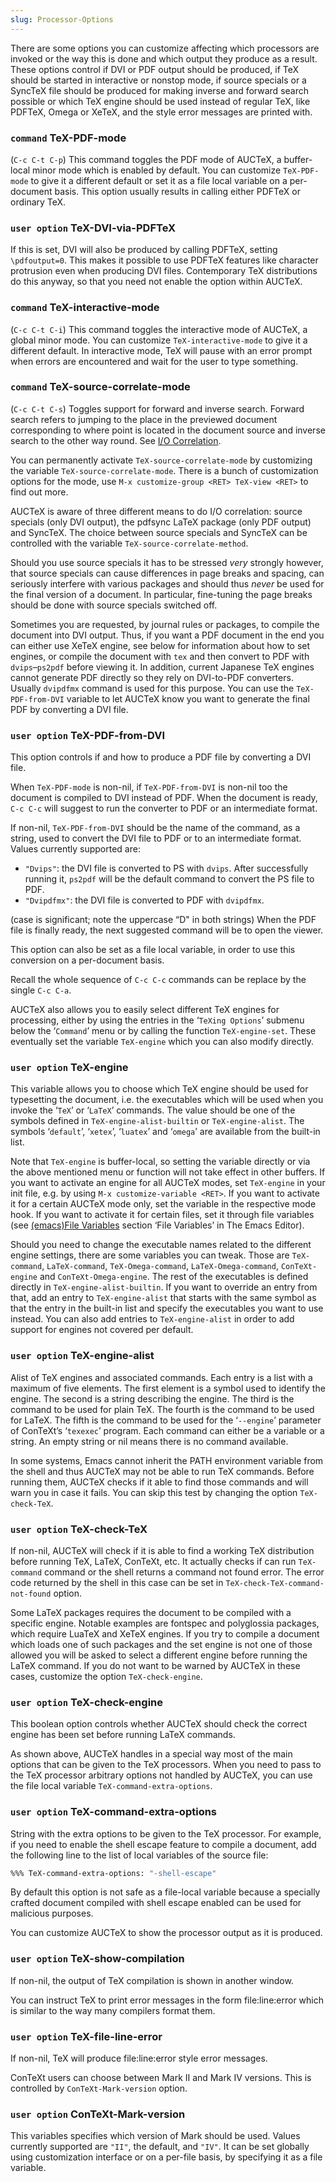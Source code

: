 ```yaml
---
slug: Processor-Options
---
```


There are some options you can customize affecting which processors are invoked or the way this is done and which output they produce as a result. These options control if DVI or PDF output should be produced, if TeX should be started in interactive or nonstop mode, if source specials or a SyncTeX file should be produced for making inverse and forward search possible or which TeX engine should be used instead of regular TeX, like PDFTeX, Omega or XeTeX, and the style error messages are printed with.

### <span className="tag command">`command`</span> **TeX-PDF-mode**

(`C-c C-t C-p`) This command toggles the PDF mode of AUCTeX, a buffer-local minor mode which is enabled by default. You can customize `TeX-PDF-mode` to give it a different default or set it as a file local variable on a per-document basis. This option usually results in calling either PDFTeX or ordinary TeX.

### <span className="tag useroption">`user option`</span> **TeX-DVI-via-PDFTeX**

If this is set, DVI will also be produced by calling PDFTeX, setting `\pdfoutput=0`. This makes it possible to use PDFTeX features like character protrusion even when producing DVI files. Contemporary TeX distributions do this anyway, so that you need not enable the option within AUCTeX.

### <span className="tag command">`command`</span> **TeX-interactive-mode**

(`C-c C-t C-i`) This command toggles the interactive mode of AUCTeX, a global minor mode. You can customize `TeX-interactive-mode` to give it a different default. In interactive mode, TeX will pause with an error prompt when errors are encountered and wait for the user to type something.

### <span className="tag command">`command`</span> **TeX-source-correlate-mode**

(`C-c C-t C-s`) Toggles support for forward and inverse search. Forward search refers to jumping to the place in the previewed document corresponding to where point is located in the document source and inverse search to the other way round. See [I/O Correlation](/docs/auctex/I_002fO-Correlation).

You can permanently activate `TeX-source-correlate-mode` by customizing the variable `TeX-source-correlate-mode`. There is a bunch of customization options for the mode, use `M-x customize-group <RET> TeX-view <RET>` to find out more.

AUCTeX is aware of three different means to do I/O correlation: source specials (only DVI output), the pdfsync LaTeX package (only PDF output) and SyncTeX. The choice between source specials and SyncTeX can be controlled with the variable `TeX-source-correlate-method`.

Should you use source specials it has to be stressed *very* strongly however, that source specials can cause differences in page breaks and spacing, can seriously interfere with various packages and should thus *never* be used for the final version of a document. In particular, fine-tuning the page breaks should be done with source specials switched off.

Sometimes you are requested, by journal rules or packages, to compile the document into DVI output. Thus, if you want a PDF document in the end you can either use XeTeX engine, see below for information about how to set engines, or compile the document with `tex` and then convert to PDF with `dvips`–`ps2pdf` before viewing it. In addition, current Japanese TeX engines cannot generate PDF directly so they rely on DVI-to-PDF converters. Usually `dvipdfmx` command is used for this purpose. You can use the `TeX-PDF-from-DVI` variable to let AUCTeX know you want to generate the final PDF by converting a DVI file.

### <span className="tag useroption">`user option`</span> **TeX-PDF-from-DVI**

This option controls if and how to produce a PDF file by converting a DVI file.

When `TeX-PDF-mode` is non-nil, if `TeX-PDF-from-DVI` is non-nil too the document is compiled to DVI instead of PDF. When the document is ready, `C-c C-c` will suggest to run the converter to PDF or an intermediate format.

If non-nil, `TeX-PDF-from-DVI` should be the name of the command, as a string, used to convert the DVI file to PDF or to an intermediate format. Values currently supported are:

*   `"Dvips"`: the DVI file is converted to PS with `dvips`. After successfully running it, `ps2pdf` will be the default command to convert the PS file to PDF.
*   `"Dvipdfmx"`: the DVI file is converted to PDF with `dvipdfmx`.

(case is significant; note the uppercase “D" in both strings) When the PDF file is finally ready, the next suggested command will be to open the viewer.

This option can also be set as a file local variable, in order to use this conversion on a per-document basis.

Recall the whole sequence of `C-c C-c` commands can be replace by the single `C-c C-a`.

AUCTeX also allows you to easily select different TeX engines for processing, either by using the entries in the ‘`TeXing Options`’ submenu below the ‘`Command`’ menu or by calling the function `TeX-engine-set`. These eventually set the variable `TeX-engine` which you can also modify directly.

### <span className="tag useroption">`user option`</span> **TeX-engine**

This variable allows you to choose which TeX engine should be used for typesetting the document, i.e. the executables which will be used when you invoke the ‘`TeX`’ or ‘`LaTeX`’ commands. The value should be one of the symbols defined in `TeX-engine-alist-builtin` or `TeX-engine-alist`. The symbols ‘`default`’, ‘`xetex`’, ‘`luatex`’ and ‘`omega`’ are available from the built-in list.

Note that `TeX-engine` is buffer-local, so setting the variable directly or via the above mentioned menu or function will not take effect in other buffers. If you want to activate an engine for all AUCTeX modes, set `TeX-engine` in your init file, e.g. by using `M-x customize-variable <RET>`. If you want to activate it for a certain AUCTeX mode only, set the variable in the respective mode hook. If you want to activate it for certain files, set it through file variables (see [(emacs)File Variables](https://www.gnu.org/software/emacs/manual/html_mono/emacs.html#File-Variables) section ‘File Variables’ in The Emacs Editor).

Should you need to change the executable names related to the different engine settings, there are some variables you can tweak. Those are `TeX-command`, `LaTeX-command`, `TeX-Omega-command`, `LaTeX-Omega-command`, `ConTeXt-engine` and `ConTeXt-Omega-engine`. The rest of the executables is defined directly in `TeX-engine-alist-builtin`. If you want to override an entry from that, add an entry to `TeX-engine-alist` that starts with the same symbol as that the entry in the built-in list and specify the executables you want to use instead. You can also add entries to `TeX-engine-alist` in order to add support for engines not covered per default.

### <span className="tag useroption">`user option`</span> **TeX-engine-alist**

Alist of TeX engines and associated commands. Each entry is a list with a maximum of five elements. The first element is a symbol used to identify the engine. The second is a string describing the engine. The third is the command to be used for plain TeX. The fourth is the command to be used for LaTeX. The fifth is the command to be used for the ‘`--engine`’ parameter of ConTeXt’s ‘`texexec`’ program. Each command can either be a variable or a string. An empty string or nil means there is no command available.

In some systems, Emacs cannot inherit the PATH environment variable from the shell and thus AUCTeX may not be able to run TeX commands. Before running them, AUCTeX checks if it able to find those commands and will warn you in case it fails. You can skip this test by changing the option `TeX-check-TeX`.

### <span className="tag useroption">`user option`</span> **TeX-check-TeX**

If non-nil, AUCTeX will check if it is able to find a working TeX distribution before running TeX, LaTeX, ConTeXt, etc. It actually checks if can run `TeX-command` command or the shell returns a command not found error. The error code returned by the shell in this case can be set in `TeX-check-TeX-command-not-found` option.

Some LaTeX packages requires the document to be compiled with a specific engine. Notable examples are fontspec and polyglossia packages, which require LuaTeX and XeTeX engines. If you try to compile a document which loads one of such packages and the set engine is not one of those allowed you will be asked to select a different engine before running the LaTeX command. If you do not want to be warned by AUCTeX in these cases, customize the option `TeX-check-engine`.

### <span className="tag useroption">`user option`</span> **TeX-check-engine**

This boolean option controls whether AUCTeX should check the correct engine has been set before running LaTeX commands.

As shown above, AUCTeX handles in a special way most of the main options that can be given to the TeX processors. When you need to pass to the TeX processor arbitrary options not handled by AUCTeX, you can use the file local variable `TeX-command-extra-options`.

### <span className="tag useroption">`user option`</span> **TeX-command-extra-options**

String with the extra options to be given to the TeX processor. For example, if you need to enable the shell escape feature to compile a document, add the following line to the list of local variables of the source file:

```lisp
%%% TeX-command-extra-options: "-shell-escape" 
```

By default this option is not safe as a file-local variable because a specially crafted document compiled with shell escape enabled can be used for malicious purposes.

You can customize AUCTeX to show the processor output as it is produced.

### <span className="tag useroption">`user option`</span> **TeX-show-compilation**

If non-nil, the output of TeX compilation is shown in another window.

You can instruct TeX to print error messages in the form file:line:error which is similar to the way many compilers format them.

### <span className="tag useroption">`user option`</span> **TeX-file-line-error**

If non-nil, TeX will produce file:line:error style error messages.

ConTeXt users can choose between Mark II and Mark IV versions. This is controlled by `ConTeXt-Mark-version` option.

### <span className="tag useroption">`user option`</span> **ConTeXt-Mark-version**

This variables specifies which version of Mark should be used. Values currently supported are `"II"`, the default, and `"IV"`. It can be set globally using customization interface or on a per-file basis, by specifying it as a file variable.
